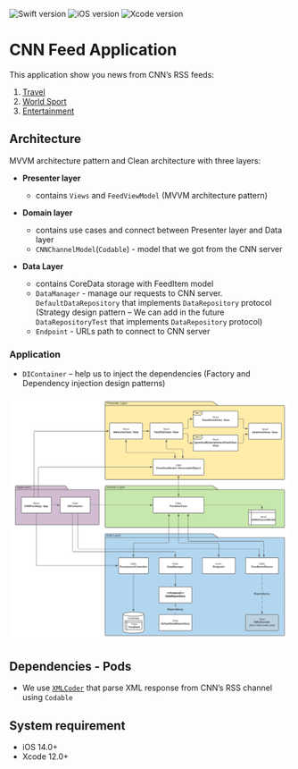 ![Swift version](https://img.shields.io/badge/Swift-%205.3-orange)
![iOS version](https://img.shields.io/badge/iOS-%2014.0-brightgreen)
![Xcode version](https://img.shields.io/badge/Xcode-%2012.0-blue)

# CNN Feed Application
This application show you news from CNN’s RSS feeds: 
1. [Travel](http://rss.cnn.com/rss/edition_travel.rss)
2. [World Sport](http://rss.cnn.com/rss/edition_sport.rss)
3. [Entertainment](http://rss.cnn.com/rss/edition_entertainment.rss)

## Architecture
MVVM architecture pattern and Clean architecture with three layers:
- **Presenter layer**
  - contains `Views` and `FeedViewModel` (MVVM architecture pattern)
  
- **Domain layer**
  - contains use cases and connect between Presenter layer and Data layer
  - `CNNChannelModel`(`Codable`) - model that we got from the CNN server

- **Data Layer**
  - contains CoreData storage with FeedItem model
  - `DataManager` - manage our requests to CNN server. `DefaultDataRepository` that implements `DataRepository` protocol (Strategy design pattern – We can add in the future `DataRepositoryTest` that implements `DataRepository` protocol)
  - `Endpoint` - URLs path to connect to CNN server

### **Application**
  - `DIContainer` – help us to inject the dependencies (Factory and Dependency injection design patterns)


![Screenshot](CNNFeedArchitectureImage.png)


## Dependencies - Pods
- We use [`XMLCoder`](https://github.com/MaxDesiatov/XMLCoder) that parse XML response from CNN’s RSS channel using `Codable`

## System requirement
- iOS 14.0+
- Xcode 12.0+
